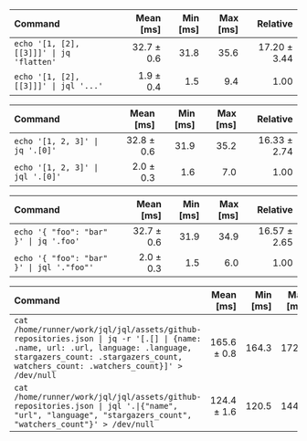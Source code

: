 | Command | Mean [ms] | Min [ms] | Max [ms] | Relative |
|:---|---:|---:|---:|---:|
| `echo '[1, [2], [[3]]]' \| jq 'flatten'` | 32.7 ± 0.6 | 31.8 | 35.6 | 17.20 ± 3.44 |
| `echo '[1, [2], [[3]]]' \| jql '...'` | 1.9 ± 0.4 | 1.5 | 9.4 | 1.00 |

| Command | Mean [ms] | Min [ms] | Max [ms] | Relative |
|:---|---:|---:|---:|---:|
| `echo '[1, 2, 3]' \| jq '.[0]'` | 32.8 ± 0.6 | 31.9 | 35.2 | 16.33 ± 2.74 |
| `echo '[1, 2, 3]' \| jql '.[0]'` | 2.0 ± 0.3 | 1.6 | 7.0 | 1.00 |

| Command | Mean [ms] | Min [ms] | Max [ms] | Relative |
|:---|---:|---:|---:|---:|
| `echo '{ "foo": "bar" }' \| jq '.foo'` | 32.7 ± 0.6 | 31.9 | 34.9 | 16.57 ± 2.65 |
| `echo '{ "foo": "bar" }' \| jql '."foo"'` | 2.0 ± 0.3 | 1.5 | 6.0 | 1.00 |

| Command | Mean [ms] | Min [ms] | Max [ms] | Relative |
|:---|---:|---:|---:|---:|
| `cat /home/runner/work/jql/jql/assets/github-repositories.json \| jq -r '[.[] \| {name: .name, url: .url, language: .language, stargazers_count: .stargazers_count, watchers_count: .watchers_count}]' > /dev/null` | 165.6 ± 0.8 | 164.3 | 172.0 | 1.33 ± 0.02 |
| `cat /home/runner/work/jql/jql/assets/github-repositories.json \| jql '.\|{"name", "url", "language", "stargazers_count", "watchers_count"}' > /dev/null` | 124.4 ± 1.6 | 120.5 | 144.4 | 1.00 |

